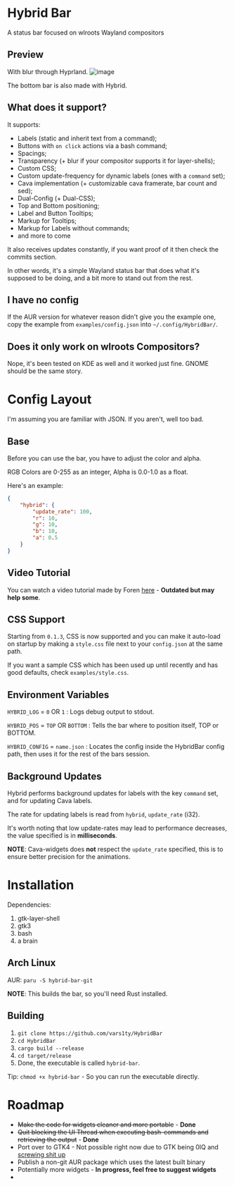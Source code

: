 # Hybrid Bar
A status bar focused on wlroots Wayland compositors

## Preview
With blur through Hyprland.
![image](https://user-images.githubusercontent.com/54314240/197680577-2bc0cff4-2438-4c8d-8428-11499d0519c6.png)

The bottom bar is also made with Hybrid.

## What does it support?
It supports:
- Labels (static and inherit text from a command);
- Buttons with `on click` actions via a bash command;
- Spacings;
- Transparency (+ blur if your compositor supports it for layer-shells);
- Custom CSS;
- Custom update-frequency for dynamic labels (ones with a `command` set);
- Cava implementation (+ customizable cava framerate, bar count and sed);
- Dual-Config (+ Dual-CSS);
- Top and Bottom positioning;
- Label and Button Tooltips;
- Markup for Tooltips;
- Markup for Labels without commands;
- and more to come

It also receives updates constantly, if you want proof of it then check the commits section.

In other words, it's a simple Wayland status bar that does what it's supposed to be doing, and a bit more to stand out from the rest.
## I have no config
If the AUR version for whatever reason didn't give you the example one, copy the example from `examples/config.json` into `~/.config/HybridBar/`.
## Does it only work on wlroots Compositors?
Nope, it's been tested on KDE as well and it worked just fine. GNOME should be the same story.
# Config Layout
I'm assuming you are familiar with JSON. If you aren't, well too bad.
## Base
Before you can use the bar, you have to adjust the color and alpha.

RGB Colors are 0-255 as an integer, Alpha is 0.0-1.0 as a float.

Here's an example:

```json
{
    "hybrid": {
        "update_rate": 100,
        "r": 10,
        "g": 10,
        "b": 10,
        "a": 0.5
    }
}
```
## Video Tutorial
You can watch a video tutorial made by Foren [here](https://www.youtube.com/watch?v=5g7MX3jgv8A) - **Outdated but may help some**.
## CSS Support
Starting from `0.1.3`, CSS is now supported and you can make it auto-load on startup by making a `style.css` file next to your `config.json` at the same path.

If you want a sample CSS which has been used up until recently and has good defaults, check `examples/style.css`.
## Environment Variables
`HYBRID_LOG` = `0` OR `1` : Logs debug output to stdout.

`HYBRID_POS` = `TOP` OR `BOTTOM` : Tells the bar where to position itself, TOP or BOTTOM.

`HYBRID_CONFIG` = `name.json` : Locates the config inside the HybridBar config path, then uses it for the rest of the bars session.
## Background Updates
Hybrid performs background updates for labels with the key `command` set, and for updating Cava labels.

The rate for updating labels is read from `hybrid`, `update_rate` (i32).

It's worth noting that low update-rates may lead to performance decreases, the value specified is in **milliseconds**.

**NOTE**: Cava-widgets does __not__ respect the `update_rate` specified, this is to ensure better precision for the animations.
# Installation
Dependencies:

1. gtk-layer-shell
2. gtk3
3. bash
4. a brain

## Arch Linux
AUR: `paru -S hybrid-bar-git`

**NOTE**: This builds the bar, so you'll need Rust installed.
## Building
1. `git clone https://github.com/vars1ty/HybridBar`
2. `cd HybridBar`
3. `cargo build --release`
4. `cd target/release`
5. Done, the executable is called `hybrid-bar`.

Tip: `chmod +x hybrid-bar` - So you can run the executable directly.
# Roadmap
- ~~Make the code for widgets cleaner and more portable~~ - **Done**
- ~~Quit blocking the UI Thread when executing bash-commands and retrieving the output~~ - **Done**
- Port over to GTK4 - Not possible right now due to GTK being 0IQ and [screwing shit up](https://github.com/wmww/gtk-layer-shell/issues/37)
- Publish a non-git AUR package which uses the latest built binary
- Potentially more widgets - **In progress, feel free to suggest widgets**
- 
